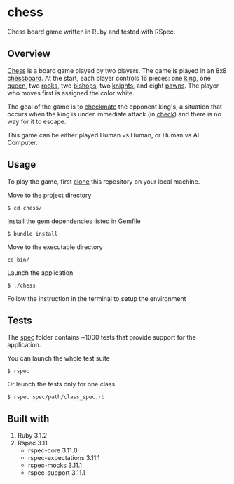 # chess
Chess board game written in Ruby and tested with RSpec.

## Overview
[Chess](https://en.wikipedia.org/wiki/Chess) is a board game played by two players. The game is played in an 8x8
[chessboard](https://en.wikipedia.org/wiki/Chessboard). At the start, each player controls 16 pieces: one [king](https://en.wikipedia.org/wiki/King_(chess)), one [queen](https://en.wikipedia.org/wiki/Queen_(chess)), two [rooks](https://en.wikipedia.org/wiki/Rook_(chess)), two [bishops](https://en.wikipedia.org/wiki/Bishop_(chess)), two [knights](https://en.wikipedia.org/wiki/Knight_(chess)), and eight [pawns](https://en.wikipedia.org/wiki/Pawn_(chess)). The player who moves first is assigned the color white.

The goal of the game is to [checkmate](https://en.wikipedia.org/wiki/Checkmate) the opponent king's,  a situation that
occurs when the king is under immediate attack (in [check](https://en.wikipedia.org/wiki/Check_(chess))) and there is
no way for it to escape.

This game can be either played Human vs Human, or Human vs AI Computer.

## Usage
To play the game, first [clone](https://docs.github.com/en/repositories/creating-and-managing-repositories/cloning-a-repository)
this repository on your local machine.

Move to the project directory

```
$ cd chess/
```

Install the gem dependencies listed in Gemfile
```
$ bundle install
```

Move to the executable directory

```
cd bin/
```

Launch the application
```
$ ./chess
```

Follow the instruction in the terminal to setup the environment

## Tests
The [spec](https://github.com/Uaitt/chess/tree/main/spec) folder contains ~1000 tests that provide support for the application.

You can launch the whole test suite
```
$ rspec
```

Or launch the tests only for one class
```
$ rspec spec/path/class_spec.rb
```

## Built with
1. Ruby 3.1.2
2. Rspec 3.11
   * rspec-core 3.11.0
   * rspec-expectations 3.11.1
   * rspec-mocks 3.11.1
   * rspec-support 3.11.1
